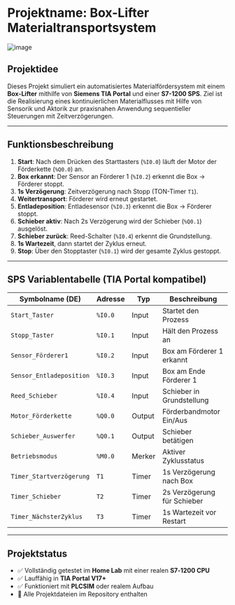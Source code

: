 # Projektname: Box-Lifter Materialtransportsystem

 ![image](https://github.com/user-attachments/assets/00ff6373-0401-4c8e-92f3-6a2d212011a1)


## Projektidee

Dieses Projekt simuliert ein automatisiertes Materialfördersystem mit einem **Box-Lifter** mithilfe von **Siemens TIA Portal** und einer **S7-1200 SPS**. Ziel ist die Realisierung eines kontinuierlichen Materialflusses mit Hilfe von Sensorik und Aktorik zur praxisnahen Anwendung sequentieller Steuerungen mit Zeitverzögerungen.

---

## Funktionsbeschreibung

1. **Start**: Nach dem Drücken des Starttasters (`%I0.0`) läuft der Motor der Förderkette (`%Q0.0`) an.
2. **Box erkannt**: Der Sensor an Förderer 1 (`%I0.2`) erkennt die Box → Förderer stoppt.
3. **1s Verzögerung**: Zeitverzögerung nach Stopp (TON-Timer `T1`).
4. **Weitertransport**: Förderer wird erneut gestartet.
5. **Entladeposition**: Entladesensor (`%I0.3`) erkennt die Box → Förderer stoppt.
6. **Schieber aktiv**: Nach 2s Verzögerung wird der Schieber (`%Q0.1`) ausgelöst.
7. **Schieber zurück**: Reed-Schalter (`%I0.4`) erkennt die Grundstellung.
8. **1s Wartezeit**, dann startet der Zyklus erneut.
9. **Stop**: Über den Stopptaster (`%I0.1`) wird der gesamte Zyklus gestoppt.

---

## SPS Variablentabelle (TIA Portal kompatibel)

| Symbolname (DE)            | Adresse  | Typ     | Beschreibung |
|----------------------------|----------|----------|--------------|
| `Start_Taster`             | `%I0.0`  | Input   | Startet den Prozess |
| `Stopp_Taster`             | `%I0.1`  | Input   | Hält den Prozess an |
| `Sensor_Förderer1`         | `%I0.2`  | Input   | Box am Förderer 1 erkannt |
| `Sensor_Entladeposition`   | `%I0.3`  | Input   | Box am Ende Förderer 1 |
| `Reed_Schieber`            | `%I0.4`  | Input   | Schieber in Grundstellung |
| `Motor_Förderkette`        | `%Q0.0`  | Output  | Förderbandmotor Ein/Aus |
| `Schieber_Auswerfer`       | `%Q0.1`  | Output  | Schieber betätigen |
| `Betriebsmodus`            | `%M0.0`  | Merker  | Aktiver Zyklusstatus |
| `Timer_Startverzögerung`   | `T1`     | Timer   | 1s Verzögerung nach Box |
| `Timer_Schieber`           | `T2`     | Timer   | 2s Verzögerung für Schieber |
| `Timer_NächsterZyklus`     | `T3`     | Timer   | 1s Wartezeit vor Restart |

---

## Projektstatus

- ✅ Vollständig getestet im **Home Lab** mit einer realen **S7‑1200 CPU**
- ✅ Lauffähig in **TIA Portal V17+**
- ✅ Funktioniert mit **PLCSIM** oder realem Aufbau
- 📁 Alle Projektdateien im Repository enthalten

